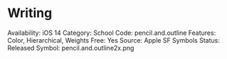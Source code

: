 # Writing

Availability: iOS 14
Category: School
Code: pencil.and.outline
Features: Color, Hierarchical, Weights
Free: Yes
Source: Apple SF Symbols
Status: Released
Symbol: pencil.and.outline2x.png